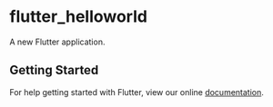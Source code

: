 # flutter_helloworld

A new Flutter application.

## Getting Started

For help getting started with Flutter, view our online
[documentation](http://flutter.io/).
